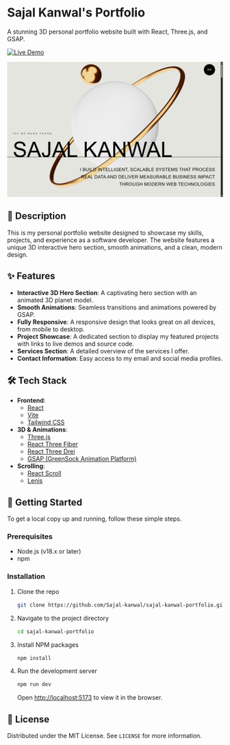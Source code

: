# Sajal Kanwal's Portfolio

A stunning 3D personal portfolio website built with React, Three.js, and GSAP.

[![Live Demo](https://img.shields.io/badge/Live-Demo-brightgreen)]([https://your-domain.com](https://sajal-kanwal.vercel.app/))

![Portfolio Preview](./public/images/Preview.png)

## 📜 Description

This is my personal portfolio website designed to showcase my skills, projects, and experience as a software developer. The website features a unique 3D interactive hero section, smooth animations, and a clean, modern design.

## ✨ Features

*   **Interactive 3D Hero Section**: A captivating hero section with an animated 3D planet model.
*   **Smooth Animations**: Seamless transitions and animations powered by GSAP.
*   **Fully Responsive**: A responsive design that looks great on all devices, from mobile to desktop.
*   **Project Showcase**: A dedicated section to display my featured projects with links to live demos and source code.
*   **Services Section**: A detailed overview of the services I offer.
*   **Contact Information**: Easy access to my email and social media profiles.

## 🛠️ Tech Stack

*   **Frontend**:
    *   [React](https://reactjs.org/)
    *   [Vite](https://vitejs.dev/)
    *   [Tailwind CSS](https://tailwindcss.com/)
*   **3D & Animations**:
    *   [Three.js](https://threejs.org/)
    *   [React Three Fiber](https://docs.pmnd.rs/react-three-fiber)
    *   [React Three Drei](https://github.com/pmndrs/drei)
    *   [GSAP (GreenSock Animation Platform)](https://greensock.com/gsap/)
*   **Scrolling**:
    *   [React Scroll](https://github.com/fisshy/react-scroll)
    *   [Lenis](https://github.com/studio-freight/lenis)

## 🚀 Getting Started

To get a local copy up and running, follow these simple steps.

### Prerequisites

*   Node.js (v18.x or later)
*   npm

### Installation

1.  Clone the repo
    ```sh
    git clone https://github.com/Sajal-kanwal/sajal-kanwal-portfolio.git
    ```
2.  Navigate to the project directory
    ```sh
    cd sajal-kanwal-portfolio
    ```
3.  Install NPM packages
    ```sh
    npm install
    ```
4.  Run the development server
    ```sh
    npm run dev
    ```
    Open [http://localhost:5173](http://localhost:5173) to view it in the browser.

## 📄 License

Distributed under the MIT License. See `LICENSE` for more information.
